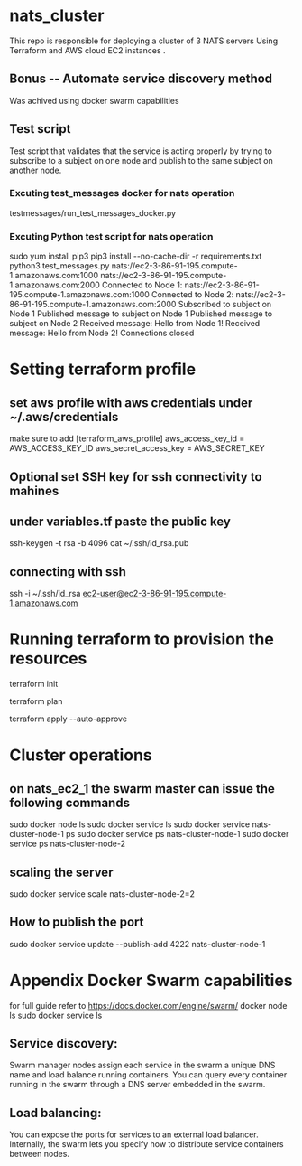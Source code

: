 # nats_cluster
This repo is responsible for deploying a cluster of 3 NATS servers
Using Terraform and AWS cloud EC2 instances . 

## Bonus -- Automate service discovery method 
Was achived using docker swarm capabilities 

## Test script 
Test script that validates that the service is acting properly by trying to subscribe to a subject on one node and publish to the same subject on another node.
### Excuting test_messages docker for nats operation 
 testmessages/run_test_messages_docker.py 
### Excuting Python test script for nats operation 
  sudo yum install pip3
  pip3 install --no-cache-dir -r requirements.txt
   python3 test_messages.py nats://ec2-3-86-91-195.compute-1.amazonaws.com:1000 nats://ec2-3-86-91-195.compute-1.amazonaws.com:2000
Connected to Node 1: nats://ec2-3-86-91-195.compute-1.amazonaws.com:1000
Connected to Node 2: nats://ec2-3-86-91-195.compute-1.amazonaws.com:2000
Subscribed to subject on Node 1
Published message to subject on Node 1
Published message to subject on Node 2
Received message: Hello from Node 1!
Received message: Hello from Node 2!
Connections closed

# Setting terraform profile 

## set aws profile with aws credentials under ~/.aws/credentials 
  make sure to add 
 [terraform_aws_profile]
  aws_access_key_id =  AWS_ACCESS_KEY_ID
  aws_secret_access_key =  AWS_SECRET_KEY
 
## Optional set SSH key for ssh connectivity to mahines  

## under variables.tf paste the public key   
ssh-keygen -t rsa -b 4096
cat ~/.ssh/id_rsa.pub
## connecting with ssh 
ssh -i ~/.ssh/id_rsa ec2-user@ec2-3-86-91-195.compute-1.amazonaws.com 

# Running terraform to provision the resources 
terraform init 

terraform plan  

terraform apply --auto-approve   

# Cluster operations 

## on nats_ec2_1 the swarm master can issue the following commands
sudo docker node ls
sudo docker service ls
sudo docker service nats-cluster-node-1 ps
sudo docker service ps nats-cluster-node-1 
sudo docker service ps nats-cluster-node-2 

## scaling the server 
sudo docker service scale  nats-cluster-node-2=2 

## How to publish the port 
sudo docker service update --publish-add 4222 nats-cluster-node-1
 
# Appendix Docker Swarm capabilities 
  for full guide refer to https://docs.docker.com/engine/swarm/ 
  docker node ls
  sudo docker service ls

##  Service discovery: 
 Swarm manager nodes assign each service in the swarm a unique DNS name and load balance running containers. 
 You can query every container running in the swarm through a DNS server embedded in the swarm.

## Load balancing:
 You can expose the ports for services to an external load balancer. 
 Internally, the swarm lets you specify how to distribute service containers between nodes.
